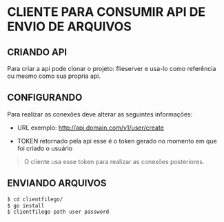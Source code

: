 # CLIENTE PARA CONSUMIR API DE ENVIO DE ARQUIVOS

## CRIANDO API

Para criar a api pode clonar o projeto: flieserver e usa-lo como referência ou mesmo como sua propria api.

## CONFIGURANDO

Para realizar as conexões deve alterar as seguintes informações:

- URL exemplo: http://api.domain.com/v1/user/create 

- TOKEN retornado pela api esse é o token gerado no momento em que foi criado o usuário

> O cliente usa esse token para realizar as conexões posteriores.

## ENVIANDO ARQUIVOS


```bash
$ cd clientfilego/
$ go install
$ clientfilego path user password
```




